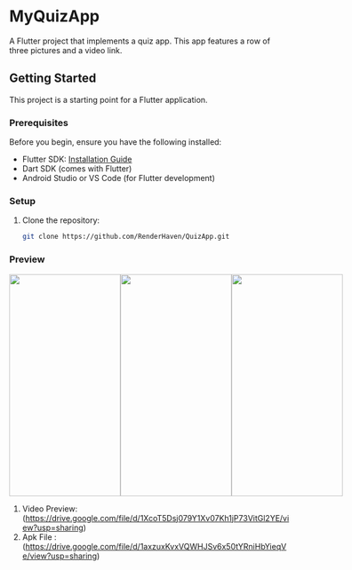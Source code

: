 # MyQuizApp

A Flutter project that implements a quiz app. This app features a row of three pictures and a video link.

## Getting Started

This project is a starting point for a Flutter application.

### Prerequisites

Before you begin, ensure you have the following installed:

- Flutter SDK: [Installation Guide](https://flutter.dev/docs/get-started/install)
- Dart SDK (comes with Flutter)
- Android Studio or VS Code (for Flutter development)

### Setup

1. Clone the repository:
   ```bash
   git clone https://github.com/RenderHaven/QuizApp.git

### Preview

<div style="display: flex; justify-content: space-around;">
    <img src="1.jpg" width="200" height="400" />
    <img src="3.jpg" width="200" height="400" />
    <img src="2.jpg" width="200" height="400" />
  </div>

  1. Video Preview:(https://drive.google.com/file/d/1XcoT5Dsj079Y1Xv07Kh1jP73VitGl2YE/view?usp=sharing)
  2. Apk File :(https://drive.google.com/file/d/1axzuxKvxVQWHJSv6x50tYRniHbYieqVe/view?usp=sharing)